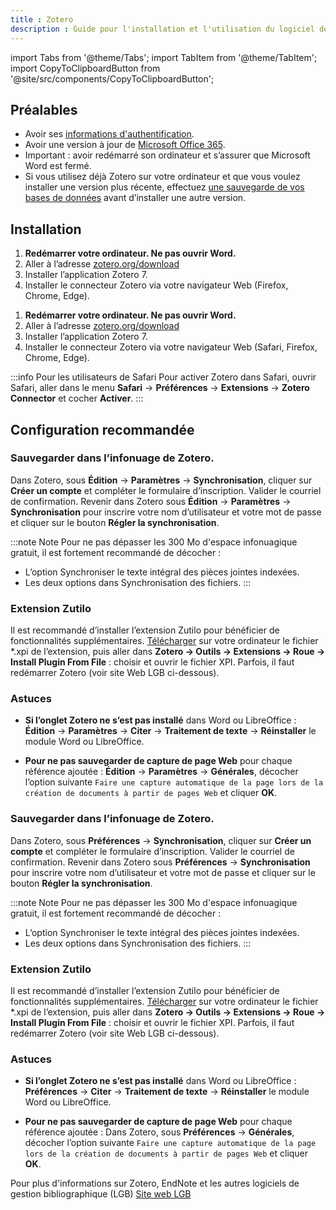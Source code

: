 ```yaml
---
title : Zotero
description : Guide pour l'installation et l'utilisation du logiciel de gestion de références bibliographiques Zotero.
---
```


import Tabs from '@theme/Tabs';
import TabItem from '@theme/TabItem';
import CopyToClipboardButton from '@site/src/components/CopyToClipboardButton';

## Préalables

- Avoir ses [informations d'authentification](../authentification).
- Avoir une version à jour de [Microsoft Office 365](office).
- Important : avoir redémarré son ordinateur et s’assurer que Microsoft Word est fermé.
- Si vous utilisez déjà Zotero sur votre ordinateur et que vous voulez installer une version plus récente, effectuez [une sauvegarde de vos bases de données](https://bib.umontreal.ca/citer/logiciels-bibliographiques/zotero/sauvegarder-partager) avant d’installer une autre version.

## Installation

<Tabs groupId="os-tabs">
      <TabItem value="windows" label="Windows">

1. **Redémarrer votre ordinateur. Ne pas ouvrir Word.**
2. Aller à l’adresse [zotero.org/download](https://www.zotero.org/download/)
3. Installer l’application Zotero 7.
4. Installer le connecteur Zotero via votre navigateur Web (Firefox, Chrome, Edge).

</TabItem>
<TabItem value="macos" label="macOS">

1. **Redémarrer votre ordinateur. Ne pas ouvrir Word.**
2. Aller à l’adresse [zotero.org/download](https://www.zotero.org/download/)
3. Installer l’application Zotero 7.
4. Installer le connecteur Zotero via votre navigateur Web (Safari, Firefox, Chrome, Edge).

:::info Pour les utilisateurs de Safari
Pour activer Zotero dans Safari, ouvrir Safari, aller dans le menu **Safari** → **Préférences** → **Extensions** → **Zotero Connector** et cocher **Activer**.
:::

</TabItem>
</Tabs>

## Configuration recommandée

<Tabs groupId="os-tabs">
<TabItem value="windows" label="Windows">

### Sauvegarder dans l’infonuage de Zotero.
Dans Zotero, sous **Édition** → **Paramètres** → **Synchronisation**, cliquer sur **Créer un compte** et compléter le formulaire d’inscription. Valider le courriel de confirmation. Revenir dans Zotero sous **Édition** → **Paramètres**  → **Synchronisation** pour inscrire votre nom d’utilisateur et votre mot de passe et cliquer sur le bouton **Régler la synchronisation**.

:::note Note
Pour ne pas dépasser les 300 Mo d'espace infonuagique gratuit, il est fortement recommandé de décocher :
- L’option Synchroniser le texte intégral des pièces jointes indexées.
- Les deux options dans Synchronisation des fichiers.
:::

### Extension Zutilo
Il est recommandé d’installer l’extension Zutilo pour bénéficier de fonctionnalités supplémentaires. [Télécharger](https://github.com/wshanks/Zutilo/releases) sur votre ordinateur le fichier *.xpi de l’extension, puis aller dans **Zotero → Outils → Extensions → Roue → Install Plugin From File** : choisir et ouvrir le fichier XPI. Parfois, il faut redémarrer Zotero (voir site Web LGB ci-dessous).

### Astuces 
- **Si l’onglet Zotero ne s’est pas installé** dans Word ou LibreOffice : 
**Édition** → **Paramètres** → **Citer** → **Traitement de texte** → **Réinstaller** le module Word ou LibreOffice.

- **Pour ne pas sauvegarder de capture de page Web** pour chaque référence ajoutée : 
**Édition** → **Paramètres** → **Générales**, décocher l’option suivante ```Faire une capture automatique de la page lors de la création de documents à partir de pages Web``` et cliquer **OK**.
</TabItem>

<TabItem value="macos" label="macOS">

### Sauvegarder dans l’infonuage de Zotero.
Dans Zotero, sous **Préférences** → **Synchronisation**, cliquer sur **Créer un compte** et compléter le formulaire d’inscription. Valider le courriel de confirmation. Revenir dans Zotero sous **Préférences** → **Synchronisation** pour inscrire votre nom d’utilisateur et votre mot de passe et cliquer sur le bouton **Régler la synchronisation**.

:::note Note
Pour ne pas dépasser les 300 Mo d'espace infonuagique gratuit, il est fortement recommandé de décocher :
- L’option Synchroniser le texte intégral des pièces jointes indexées.
- Les deux options dans Synchronisation des fichiers.
:::

### Extension Zutilo
Il est recommandé d’installer l’extension Zutilo pour bénéficier de fonctionnalités supplémentaires. [Télécharger](https://github.com/wshanks/Zutilo/releases) sur votre ordinateur le fichier *.xpi de l’extension, puis aller dans **Zotero → Outils → Extensions → Roue → Install Plugin From File** : choisir et ouvrir le fichier XPI. Parfois, il faut redémarrer Zotero (voir site Web LGB ci-dessous).

### Astuces 
- **Si l’onglet Zotero ne s’est pas installé** dans Word ou LibreOffice : 
**Préférences** → **Citer** → **Traitement de texte** → **Réinstaller** le module Word ou LibreOffice.

- **Pour ne pas sauvegarder de capture de page Web** pour chaque référence ajoutée : 
Dans Zotero, sous **Préférences** → **Générales**, décocher l’option suivante ```Faire une capture automatique de la page lors de la création de documents à partir de pages Web``` et cliquer **OK**.
</TabItem>

</Tabs>

Pour plus d'informations sur Zotero, EndNote et les autres logiciels de gestion bibliographique (LGB)
[Site web LGB](https://bib.umontreal.ca/lgb/zotero)
